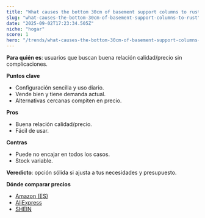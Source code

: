 ```yaml
---
title: "What causes the bottom 30cm of basement support columns to rust?"
slug: "what-causes-the-bottom-30cm-of-basement-support-columns-to-rust"
date: "2025-09-02T17:23:34.505Z"
niche: "hogar"
score: 1
hero: "/trends/what-causes-the-bottom-30cm-of-basement-support-columns-to-rust.jpg"
---
```


**Para quién es**: usuarios que buscan buena relación calidad/precio sin complicaciones.
  
**Puntos clave**
- Configuración sencilla y uso diario.
- Vende bien y tiene demanda actual.
- Alternativas cercanas compiten en precio.

**Pros**
- Buena relación calidad/precio.
- Fácil de usar.

**Contras**
- Puede no encajar en todos los casos.
- Stock variable.

**Veredicto**: opción sólida si ajusta a tus necesidades y presupuesto.

**Dónde comparar precios**
- [Amazon (ES)](https://www.amazon.es/s?k=What%20causes%20the%20bottom%2030cm%20of%20basement%20support%20columns%20to%20rust%3F&language=es_ES&tag=teknovashop25-21)
- [AliExpress](https://es.aliexpress.com/wholesale?SearchText=What%20causes%20the%20bottom%2030cm%20of%20basement%20support%20columns%20to%20rust%3F)
- [SHEIN](https://es.shein.com/pdsearch/What%20causes%20the%20bottom%2030cm%20of%20basement%20support%20columns%20to%20rust%3F/)
